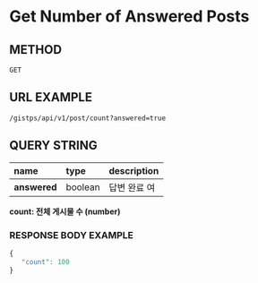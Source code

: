 # Get Number of Answered Posts



## METHOD

```text
GET
```

## URL EXAMPLE

```text
/gistps/api/v1/post/count?answered=true
```

## QUERY STRING

| name | type | description |
| :--- | :--- | :--- |
| **answered** | boolean | 답변 완료 여 |

**count: 전체 게시물 수 \(number\)**

### RESPONSE BODY EXAMPLE

```javascript
{
   "count": 100
}
```



